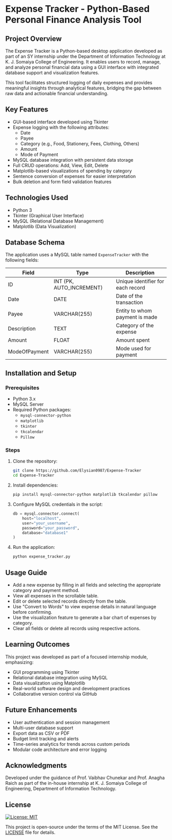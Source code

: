 
# Expense Tracker - Python-Based Personal Finance Analysis Tool

## Project Overview

The Expense Tracker is a Python-based desktop application developed as part of an SY internship under the Department of Information Technology at K. J. Somaiya College of Engineering. It enables users to record, manage, and analyze personal financial data using a GUI interface with integrated database support and visualization features.

This tool facilitates structured logging of daily expenses and provides meaningful insights through analytical features, bridging the gap between raw data and actionable financial understanding.

## Key Features

- GUI-based interface developed using Tkinter
- Expense logging with the following attributes:
  - Date
  - Payee
  - Category (e.g., Food, Stationery, Fees, Clothing, Others)
  - Amount
  - Mode of Payment
- MySQL database integration with persistent data storage
- Full CRUD operations: Add, View, Edit, Delete
- Matplotlib-based visualizations of spending by category
- Sentence conversion of expenses for easier interpretation
- Bulk deletion and form field validation features

## Technologies Used

- Python 3
- Tkinter (Graphical User Interface)
- MySQL (Relational Database Management)
- Matplotlib (Data Visualization)

## Database Schema

The application uses a MySQL table named `ExpenseTracker` with the following fields:

| Field           | Type            | Description                       |
|----------------|------------------|-----------------------------------|
| ID              | INT (PK, AUTO_INCREMENT) | Unique identifier for each record |
| Date            | DATE             | Date of the transaction            |
| Payee           | VARCHAR(255)     | Entity to whom payment is made     |
| Description     | TEXT             | Category of the expense            |
| Amount          | FLOAT            | Amount spent                       |
| ModeOfPayment   | VARCHAR(255)     | Mode used for payment              |

## Installation and Setup

### Prerequisites

- Python 3.x
- MySQL Server
- Required Python packages:
  - `mysql-connector-python`
  - `matplotlib`
  - `tkinter`
  - `tkcalendar`
  - `Pillow`

### Steps

1. Clone the repository:
   ```bash
   git clone https://github.com/Elysian0987/Expense-Tracker
   cd Expense-Tracker
   ```

2. Install dependencies:

   ```bash
   pip install mysql-connector-python matplotlib tkcalendar pillow
   ```

3. Configure MySQL credentials in the script:

   ```python
   db = mysql.connector.connect(
       host="localhost",
       user="your_username",
       password="your_password",
       database="database1"
   )
   ```

4. Run the application:

   ```bash
   python expense_tracker.py
   ```

## Usage Guide

* Add a new expense by filling in all fields and selecting the appropriate category and payment method.
* View all expenses in the scrollable table.
* Edit or delete selected records directly from the table.
* Use "Convert to Words" to view expense details in natural language before confirming.
* Use the visualization feature to generate a bar chart of expenses by category.
* Clear all fields or delete all records using respective actions.

## Learning Outcomes

This project was developed as part of a focused internship module, emphasizing:

* GUI programming using Tkinter
* Relational database integration using MySQL
* Data visualization using Matplotlib
* Real-world software design and development practices
* Collaborative version control via GitHub

## Future Enhancements

* User authentication and session management
* Multi-user database support
* Export data as CSV or PDF
* Budget limit tracking and alerts
* Time-series analytics for trends across custom periods
* Modular code architecture and error logging

## Acknowledgments

Developed under the guidance of Prof. Vaibhav Chunekar and Prof. Anagha Raich as part of the in-house internship at K. J. Somaiya College of Engineering, Department of Information Technology.

## License

[![License: MIT](https://img.shields.io/badge/License-MIT-yellow.svg)](https://opensource.org/licenses/MIT)

This project is open-source under the terms of the MIT License. See the [LICENSE](LICENSE.md) file for details.
